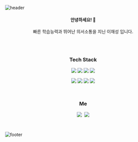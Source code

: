 ![header](https://capsule-render.vercel.app/api?type=waving&color=gradient&height=300&section=header&text=Lee%20Jae%20Sung&fontAlignY=40&fontSize=100&desc=Frontend%20Develop&descAlignY=65&animation=twinkling)

<div align="center">
  <h4>안녕하세요! 👋</h4>
  빠른 학습능력과 뛰어난 의서소통을 지닌
  이재성 입니다.
	

  <br /><br />
  <h3>Tech Stack</h3>
  <div class="stack">
    
  <a href="#"><img src="https://img.shields.io/badge/React-61DAFB?style=flat&logo=React&logoColor=white"/></a>
  <a href="#"><img src="https://img.shields.io/badge/Next.Js-61DAFB?style=flat&logo=Next.Js&logoColor=white"/></a>
  <a href="#"><img src="https://img.shields.io/badge/TypeScript-4479A1?style=flat&logo=TypeScript&logoColor=white"/></a>
  <a href="#"><img src="https://img.shields.io/badge/ReactNative-4169E1?style=flat&logo=React&logoColor=white"/></a>
    <br /> 
  
  <a href="#"><img src="https://img.shields.io/badge/JavaScript-F7DF1E?style=flat&logo=JavaScript&logoColor=black"/></a>
  <a href="#"><img src="https://img.shields.io/badge/CSS-1572B6?style=flat&logo=CSS3&logoColor=white"/></a>
  <a href="#"><img src="https://img.shields.io/badge/Html5-2496ED?style=flat&logo=Html5&logoColor=white"/></a>
  <a href="#"><img src="https://img.shields.io/badge/Git-F05032?style=flat&logo=Git&logoColor=white"/></a>
	</div>
 <br />

	

  <h3 align="center">  Me  </h3>
<p align="center">
  <a href="https://velog.io/@optimist5235"><img src="https://img.shields.io/badge/Tech%20Blog-11B48A?style=flat-square&logo=Vimeo&logoColor=white&link=https://velog.io/@woo0_hooo"/></a>&nbsp
  <a href="mailto:optimist5235@gmail.com"><img src="https://img.shields.io/badge/Gmail-d14836?style=flat-square&logo=Gmail&logoColor=white&link=viliketh1s98@naver.com"/></a>
</p>
<br>
</div>


![footer](https://capsule-render.vercel.app/api?section=footer&type=waving&color=e2e4e3&height=130)
